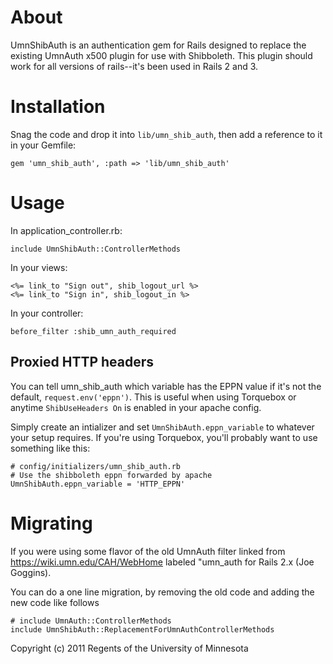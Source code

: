 About
============
UmnShibAuth is an authentication gem for Rails designed to replace the existing UmnAuth x500 plugin for use with Shibboleth.  This plugin should work for all versions of rails--it's been used in Rails 2 and 3.

Installation
============
Snag the code and drop it into `lib/umn_shib_auth`, then add a reference
to it in your Gemfile:

    gem 'umn_shib_auth', :path => 'lib/umn_shib_auth'

Usage
=====
In application_controller.rb:

    include UmnShibAuth::ControllerMethods

In your views:

    <%= link_to "Sign out", shib_logout_url %>
    <%= link_to "Sign in", shib_logout_in %>

In your controller:

    before_filter :shib_umn_auth_required

Proxied HTTP headers
--------------------

You can tell umn_shib_auth which variable has the EPPN value if it's not
the default, `request.env('eppn')`. This is useful when using Torquebox or
anytime `ShibUseHeaders On` is enabled in your apache config.

Simply create an intializer and set `UmnShibAuth.eppn_variable` to
whatever your setup requires. If you're using Torquebox, you'll probably
want to use something like this:

    # config/initializers/umn_shib_auth.rb
    # Use the shibboleth eppn forwarded by apache
    UmnShibAuth.eppn_variable = 'HTTP_EPPN'

Migrating
=========
If you were using some flavor of the old UmnAuth filter
linked from https://wiki.umn.edu/CAH/WebHome
labeled "umn_auth for Rails 2.x (Joe Goggins).

You can do a one line migration, by removing the old code and adding the
new code like follows

    # include UmnAuth::ControllerMethods
    include UmnShibAuth::ReplacementForUmnAuthControllerMethods


Copyright (c) 2011 Regents of the University of Minnesota
